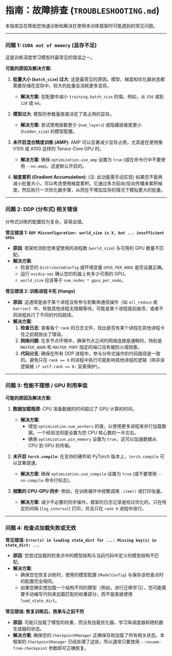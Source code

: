 # 指南：故障排查 (`TROUBLESHOOTING.md`)

本指南旨在帮助您快速诊断和解决在使用本训练框架时可能遇到的常见问题。

---

### 问题 1: `CUDA out of memory` (显存不足)

这是训练深度学习模型时最常见的错误之一。

**可能的原因及解决方案:**

1.  **批量大小 (`batch_size`) 过大**: 这是最常见的原因。模型、梯度和优化器状态都需要存储在显存中，较大的批量会消耗更多显存。
    -   **解决方案**: 在配置中减小 `training.batch_size` 的值。例如，从 `256` 减到 `128` 或 `64`。

2.  **模型过大**: 模型的参数量直接决定了其占用的显存。
    -   **解决方案**: 尝试使用层数更少 (`num_layers`) 或隐藏层维度更小 (`hidden_size`) 的模型配置。

3.  **未开启混合精度训练 (AMP)**: AMP 可以显著减少显存占用，尤其是在使用像 V100 或 A100 这样的 Tensor Core GPU 时。
    -   **解决方案**: 确保 `optimization.use_amp` 设置为 `true` (或在命令行中不要使用 `--no-amp`)。这是默认开启的。

4.  **梯度累积 (Gradient Accumulation)**: (注: 此功能需手动实现) 如果您不能再减小批量大小，可以考虑使用梯度累积。它通过多次前向/反向传播来累积梯度，然后执行一次优化器步骤，从而在不增加显存的情况下模拟更大的批量。

---

### 问题 2: DDP (分布式) 相关错误

分布式训练的配置较为复杂，容易出错。

**常见错误 1: `DDP Misconfiguration: world_size is X, but ... insufficient GPUs`**

-   **原因**: 框架检测到您希望使用的进程数 (`world_size`) 与可用的 GPU 数量不匹配。
-   **解决方案**:
    -   检查您的 `DistributedConfig` 或环境变量 `GPUS_PER_NODE` 是否设置正确。
    -   运行 `nvidia-smi` 确认您的机器上有多少可用的 GPU。
    -   `world_size` 应该等于 `num_nodes * gpus_per_node`。

**常见错误 2: 训练进程卡死 (Hangs)**

-   **原因**: 这通常是由于某个进程没有参与到集体通信操作（如 `all_reduce` 或 `barrier`）中，导致其他进程无限期等待。可能是某个进程提前崩溃，或者不同进程执行了不同的代码路径。
-   **解决方案**:
    1.  **检查日志**: 查看每个 `rank` 的日志文件，找出是否有某个进程在其他进程卡住之前就抛出了错误。
    2.  **网络问题**: 在多节点环境中，确保节点之间的网络连接是通畅的，特别是 `MASTER_ADDR` 和 `MASTER_PORT` 指定的端口没有被防火墙阻塞。
    3.  **代码分支**: 确保在所有 DDP 进程中，参与分布式操作的代码路径是一致的。避免只在 `rank == 0` 的进程中执行可能影响其他进程的逻辑（除非该逻辑被 `if self.rank == 0:` 妥善保护）。

---

### 问题 3: 性能不理想 / GPU 利用率低

**可能的原因及解决方案:**

1.  **数据加载瓶颈**: CPU 准备数据的时间超过了 GPU 计算的时间。
    -   **解决方案**:
        -   增加 `optimization.num_workers` 的值，以使用更多进程来并行加载数据。一个经验法则是设置为您 CPU 核心数的一半左右。
        -   确保 `optimization.pin_memory` 设置为 `true`，这可以加速数据从 CPU 到 GPU 的传输。

2.  **未开启 `torch.compile`**: 在支持的硬件和 PyTorch 版本上，`torch.compile` 可以显著提速。
    -   **解决方案**: 确保 `optimization.use_compile` 设置为 `true` (或不要使用 `--no-compile` 命令行标志)。

3.  **频繁的 CPU-GPU 同步**: 例如，在训练循环中频繁调用 `.item()` 或打印张量。
    -   **解决方案**: 减少不必要的同步操作。框架的日志记录是经过优化的，只在特定的间隔 (`log_interval`) 打印，并且只在 `rank 0` 进程中进行。

---

### 问题 4: 检查点加载失败或无效

**常见错误: `Error(s) in loading state_dict for ...: Missing key(s) in state_dict: ...`**

-   **原因**: 您尝试加载的检查点中的模型结构与当前代码中定义的模型结构不匹配。
-   **解决方案**:
    -   确保您在恢复训练时，使用的模型配置 (`ModelConfig`) 与保存该检查点时的配置完全相同。
    -   如果您确实想加载一个结构不同的模型（例如，进行迁移学习），您可能需要手动编写代码来加载匹配的权重部分，而不是直接使用 `load_state_dict`。

**常见错误: 恢复训练后，效果与之前不符**

-   **原因**: 可能只加载了模型的权重，而没有加载优化器、学习率调度器和随机数生成器的状态。
-   **解决方案**: 确保您的 `CheckpointManager` 正确保存和加载了所有相关状态。本框架的 `CheckpointManager` 已经处理了这些，所以通常只要使用 `--resume-from-checkpoint` 参数即可正确恢复。
